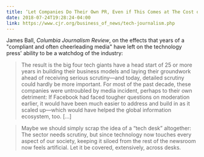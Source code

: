 ```yaml
---
title: ‘Let Companies Do Their Own PR, Even if This Comes at The Cost of Clicks’
date: 2018-07-24T19:28:24-04:00
link: https://www.cjr.org/business_of_news/tech-journalism.php
---
```


James Ball, *Columbia Journalism Review*, on the effects that years of a "compliant and often cheerleading media" have left on the technology press' ability to be a watchdog of the industry: 

> The result is the big four tech giants have a head start of 25 or more years in building their business models and laying their groundwork ahead of receiving serious scrutiny—and today, detailed scrutiny could hardly be more important. For most of the past decade, these companies were untroubled by media incident, perhaps to their own detriment: If Facebook had faced tougher questions on moderation earlier, it would have been much easier to address and build in as it scaled up—which would have helped the global information ecosystem, too. [...]

> Maybe we should simply scrap the idea of a “tech desk” altogether: The sector needs scrutiny, but since technology now touches every aspect of our society, keeping it siloed from the rest of the newsroom now feels artificial. Let it be covered, extensively, across desks.

